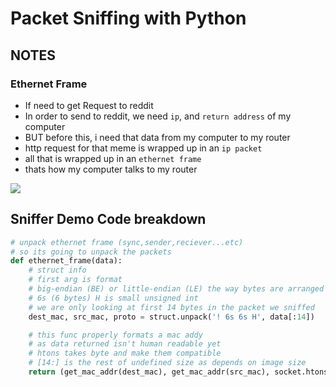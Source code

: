# Packet Sniffing with Python  


## NOTES 

### Ethernet Frame   

- If need to get Request to reddit
- In order to send to reddit, we need `ip`, and `return address` of my computer
- BUT before this, i need that data from my computer to my router
- http request for that meme is wrapped up in an `ip packet`
- all that is wrapped up in an `ethernet frame`
- thats how my computer talks to my router



![](https://ciscohite.files.wordpress.com/2013/05/jumbotag1.png)  
  

## Sniffer Demo Code breakdown  
  
```python
# unpack ethernet frame (sync,sender,reciever...etc)
# so its going to unpack the packets 
def ethernet_frame(data):
	# struct info
	# first arg is format 
	# big-endian (BE) or little-endian (LE) the way bytes are arranged on a computer
	# 6s (6 bytes) H is small unsigned int
	# we are only looking at first 14 bytes in the packet we sniffed
	dest_mac, src_mac, proto = struct.unpack('! 6s 6s H', data[:14])

	# this func properly formats a mac addy
	# as data returned isn't human readable yet 
	# htons takes byte and make them compatible 
	# [14:] is the rest of undefined size as depends on image size
	return (get_mac_addr(dest_mac), get_mac_addr(src_mac), socket.htons(proto), data[14:])




```